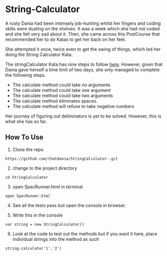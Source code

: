 # String-Calculator

A rusty Dania had been intensely job-hunting whilst her fingers and coding skills were dusting on the shelves. It was a week which she had not coded and she felt very sad about it. Then, she came across this PostCourse that recommended her to do Katas to get her back on her feet.

She attempted it once, twice even to get the swing of things, which led her doing the String Calculator Kata.

The stringCalculator Kata has nine steps to follow
[here](http://osherove.com/tdd-kata-1/). However, given that Dania gave herself a time limit of two days, she only managed to complete the following steps.

- The calculate method could take no arguments
- The calculate method could take one argument
- The calculate method could take two arguments
- The calculate method eliminates spaces.
- The calculate method will refuse to take negative numbers

Her journey of figuring out deliminators is yet to be solved. However, this is what she has so far.

## How To Use

1. Clone the repo
```
https://github.com/thatdania/StringCalculator-.git
```

2. change to the project directory
```
cd StringCalculator
```

3. open SpecRunner.html in terminal
```
open SpecRunner.html
```

4. See all the tests pass but open the console in browser.

5. Write this in the console
```
var string = new StringCalculator()
```

6. Look at the code to test out the methods but if you want it here, place individual strings into the method as such
```
string.calculate('1','2')
```
